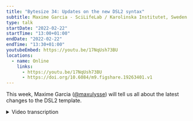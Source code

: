 ```yaml
---
title: "Bytesize 34: Updates on the new DSL2 syntax"
subtitle: Maxime Garcia - SciLifeLab / Karolinska Institutet, Sweden
type: talk
startDate: "2022-02-22"
startTime: "13:00+01:00"
endDate: "2022-02-22"
endTime: "13:30+01:00"
youtubeEmbed: https://youtu.be/17NqUsh73BU
locations:
  - name: Online
    links:
      - https://youtu.be/17NqUsh73BU
      - https://doi.org/10.6084/m9.figshare.19263401.v1
---
```


This week, Maxime Garcia ([@maxulysse](https://github.com/maxulysse)) will tell us all about the latest changes to the DSL2 template.

<details markdown="1"><summary>Video transcription</summary>

:::note
The content has been edited to make it reader-friendly
:::

[0:01](https://youtu.be/17NqUsh73BU&t=1)
(host) Hello everyone, thank you for joining us for yet another bytesize talk on this Tuesday. I would to begin by thanking our funders, the Chan Zuckerberg Initiative for supporting all nf-core events. A few details, the talk will be recorded and is currently being recorded and the video will be shared on our YouTube platform and shared on Slack as well. For today we'll have as usual a 15 minute talk and then it will be followed by a question and answer section where you are free to post your questions on the chat box or unmute yourself and ask your question to the speaker. Today we are glad to have with us Maxime Garcia who is a bioinformatician at the Science for Life Laboratory at the Karoliska Institute in Sweden and he'll be discussing or talking to us about DSL2 which is a syntax extension that implements the definition of module libraries and also a better way of writing more complex data analysis pipelines using Nextflow. Maxime, over to you.

[1:07](https://youtu.be/17NqUsh73BU&t=67)
Thanks a lot Simeon. Hi everyone, Maxime here. Today I'm going to talk to you about the new update that we have on the new DSL2 syntax especially for the modules. Brief overview about what I'm going to talk about, what's new, what can be done and what should be done. First let's begin with a disclaimer. This is my own takes on the new syntax. Other developers might have some other idea and the best thing about nf-core is that we are a community. Of course there are some driving forces such as Harshil or Mahesh that try to do stuff and that are having a lot of ideas and stuff. But what I like is that everyone has their own voice and everyone might say and might improve everything, even me. Of course because we are all doing this as a community the syntax and/or the logic will definitely evolve. This is just the current state of the new DSL2 syntax. What we want to do is, we want to forge the best practices for all that. I will just show you what I'm doing right now and let's discuss at the end to see where this is going.

[2:36](https://youtu.be/17NqUsh73BU&t=156)
What is new in the new DSL2 syntax for the module? Now the modules are fully self-contained. We don't need any function.nf anymore and we don't need the params whenever we call a module sub-workflow. All of the logic when calling a module or sub-workflow can be done with using the new task.ext directives. We can set up a different argument. We can set up the `prefix` for the file name and we can use the `when` directive to set up when and if a particular module should be run or not. Of course this task.ext directives are now used with a `withName` selector in the module.config. Instead of using a huge params.map, now we just have a `withName` selector. It's a brand new world. We can do almost everything and that's the main issue with that. Because we can literally do almost everything and with that the thing that we really need to figure out is, to make good closures, to decide how to use the argument when we have several or just one, we can use closure to decide that. We can use closure also to design the prefix and we can use closure to decide when to run the module.

[4:17](https://youtu.be/17NqUsh73BU&t=257)
But there are some downside. We've got this new syntax for the module that allows us to use the task.ext directives. That means that the logic can go into the config. The main issue is that now we have the logic in the workflow, in the subworkflow and also in the config, which can be messy. That can be super bad. What should be done is that we should be careful whenever we are setting up task.args, especially because for the argument, if we are setting that up in the config, then we must be very certain to explain how it's happening and where and why and everything. I advise to everyone to write comments to explain the whole logic of that. First it will be good for future you because you will forget about it. I know I already did some stuff so the comments are already helping me and I just started last week. Definitely it's good for everyone and it's good also for other developers because as I said earlier we are part of a community and we are not coding only for ourselves. We are coding for everyone. It's good for everyone and comments are always a good practice.

[5:39](https://youtu.be/17NqUsh73BU&t=339)
Now it's time to have some examples. I will begin examples with Sarek because I just finished a PR that will merge with Friederike last week and we are now the leading pipeline with all of this recent development. If I look at the prepare_genome subworkflow which will prepare the indices that we need and will prepare some other files that we need before launching the whole pipeline. It's now super simple. I just launch all the tools and that's all. The logic behind all that will be in the config file. As we can see the subworkflow is super simple. It looks super clear. It looks amazing and I'm very happy with that. Which is why we need to be careful and we need to comment. Here for example I commented. I said that this will be run if the aligner is bwa-mem and this one is run if the aligner is bwa-mem2. Of course I added some specific information here in the beginning of the file, to set that for all modules, when the close condition is defined in the module.config, to determine if the module should be run. Here I explained how the condition is defined in an extra comment. To say if there is an extra condition then it is specified in the comment which is what I just explained here.

[7:24](https://youtu.be/17NqUsh73BU&t=444)
Now let's just have a look at the module.config regarding that. For example if here with bwa-mem1. This is the published directive that will figure out how to publish and save the file, if you want to save the file or not and we can do all that within the configuration. We don't have to take care of that anywhere else and that's so simple. For example here in this case we will save this file only if we specify the `save_reference` params using the `publishDir` mode and with this specific path and the specific pattern. We will run this process only if we have the `param.aligner` which is bwa-mem. Only if we don't have the bwa params. That means that we don't have any bwa indices that are provided to the pipeline and only if we start the pipeline with the mapping step. If we start the pipeline with a later step for example if we start the pipeline with variant calling then we don't need to have the bwa indices so we don't need to run this one. Similar for the bwa-mem2 process we only run it if we have the bwa-mem2 and it's so on for all of the other processes here in this pipeline.

[9:01](https://youtu.be/17NqUsh73BU&t=541)
For the indices and the preparation of the indices and all the other tools it's fairly simple. I just choose some condition within this closure to decide why it should be run and how and why and if and not.

(host) Maxime sorry to interrupt. Somebody asked if you can increase the font size a little bit.

(speaker) Oh yes of course sorry. Like that should be better then.

(host) Yeah looks good to me.

(speaker) Yes, okay. Then let's see something a tiny bit more complicated. Here we will be looking at the mappings of workflows that we use in Sarek and that I hope to publish one day in the nf-core repo so that it can be used by other pipelines as well. This workflow has been refactored several times by Friederike and I, and I'm pretty sure we have other people that are looking into that as well and that we will improve that again. But I'm always happy for that so I think it's good. Here it's the same, in the Sarek workflow we have the whole logic that decides if this subworkflow is run or not. I will not show that, but I will just show here inside the workflow or inside the subworkflow how it goes. Basically with this task.ext directive we can already set up the whole logic inside the config file and so the pipeline itself is much simpler and here we run just `BWAMEM1_MEM` or `BWAMEM2_MEM` on the input file with the indices and we set up "true", because we want the output file to be sorted. Here we're just gathering the bam file outside and we are remapping and we don't want to start the workflow, but that's an extra step and in the end that's all. Only if this closes true we will merge all the bam files and we will only do that if we want to skip the `markduplicates`. It's all explained here in the command: only if we want to skip `markduplicates` or only if we want to save the bam file. Only in this step we will merge the bam files and we will index them.

[11:45](https://youtu.be/17NqUsh73BU&t=705)
Then of course we gather all the versions: Here we have all the modules that are called and the whole logic will happen again in the workflow, in the config file. Up here we see that similarly to what we've done with the indices, we run this bwa_mem only if we have the `params.aligner` equal `bwa-mem`. For bwa_mem2, it's only if we have the `params.aligner` equal `bwa-mem2`. We can see that we set up a particular argument depending on the meta map. In our case in Sarek we have a specific handicap if we have some tumor samples, so if our status is one (meaning it's a tumor) then we have this particular value. Otherwise it's the regular parameters that we use. Similarly we have a particular prefix that we use only if we split the fastq file at the beginning. As I explained with the merge and the mapping, we only do the mapping when we save the bam file, the mapped bam file, or when we skip `markduplicates`. That's all. This whole idea about improving this whole syntax, really allows us to make the subworkflow easier to read but in the meantime we really have to push everything into the comments to explain all that. I made a bad copy paste here because this is exactly the same...

[13:56](https://youtu.be/17NqUsh73BU&t=836)
Let's see one more complicated subworkflow and I think that will be my last example for today. This will be the `markduplicates` subworkflow which can be skipped as I explained earlier. As an input we take the `bam_mapped` which contain the meta map plus the bam file, or the `bam_indexed` which contain the meta map plus the bam and the index. We only have one of those depending if we are skipping `markduplicates` or not. In our case... Oh we can have both of them because it's an optional channel, but let's... it doesn't really matter here. In this case I will run samtools on the bam file to convert the bam file to cram when we have no duplicates, which is why I have this huge name for the module. This will only be run when we are skipping `markduplicates`. Otherwise when we are running `markduplicates`, if we are running `markduplicates` with SPARK we will run that. If we want to have some quality control tool run out of `markduplicates` then the output of `markduplicates` will be bam, otherwise it's cram and if we have a bam then we will convert the bam to cram because we want to use cram in our pipeline. This part is slightly difficult to understand which is why I try to comment everything and which is why I try to put extra comments in the config as well.

[16:06](https://youtu.be/17NqUsh73BU&t=966)
If we are not running SPARK, but run `markduplicates` then we are running the regular module for that, which is the `GATK4_MARKDUPLICATES`. Then we are converting the bam file to cram and then in the end this channel `cram_markduplicates` will contain only one of the following channels, because we only have one solution: either we are skipping `markduplicates`, or we are running `markduplicates` SPARK with bam output or we are running `markduplicates` SPARK with cram output or running the regular `markduplicates`, which is just one of these solutions. In the end, if we are running `markduplicates` SPARK and the report on the bam file then it runs this one and otherwise we run the report on the `markduplicates` bam output or input. Otherwise we do `SAMTOOLS_STATS` on the cram file and that's all. In the subworkflow it's a bit complicated but it looks clear to read and I think that makes it easier to understand even if the logic is a bit fuzzy, which is why we have everything here in the module. Here similarly we will have the prefix that will explain what the output file should look like and we have proper `when` directives that will explain to us how to run it and why and where. This is all explained there.

[17:55](https://youtu.be/17NqUsh73BU&t=1075)
Here we have that for all of the processes that we have there. What can be done here to improve will be to sort out all of the `withName` selectors and I think it was a good idea to first group the selectors by subworkflow, but maybe sorting out the selectors will be good. I'm still thinking about if we should sort them alphabetically or if we should sort them in the order that they are in the subworkflow. That is a different solution, I'm not sure what to do there. Of course what you can do as well with the `withName` selector, you can group several modules together, which can lead to extra issues because you might not notice that you're defining twice the same `ext.suffix` or `ext.when`. You need to be really careful when you're changing several modules at once and that was all for my examples. I want to thank all of my institutes and all of the institute I'm working with and everyone that helps us with Sarek. All of the institutes that are part of nf-core and all the people that are contributing to nf-core. If you need help I will recommend to watch the old bytesize, even if they are not up to date. Otherwise, you know where to join us on slack or on twitter, on everything, and now I'm open for question. I think I saw there was some raised arms.

[19:47](https://youtu.be/17NqUsh73BU&t=)
(host) I think Moritz has a question.

(question) Thank you for the introduction here. I didn't follow all the discussions on slack and github, can you say why this `when` syntax in the config was chosen? Because what I saw now was that mostly in your configs you were referring to global parameters and then in the subworkflow you had a comment of the condition. To me it is much more obvious to put in the subworkflow an if statement with those global parameters because then the logic is right there to read and it hides away that logic and makes it more difficult in in my opinion. But I haven't read the whole discussion around it.

(answer) I agree with you that it hides away the the logic, definitely. The logic is a bit... I don't know why but I think it's a good way to go because for me it will be much easier to control the stuff, how it works, and it will be much easier to make some subworkflow. That will be easily shareable between different pipelines, which I think is something that would really advance at the nf-core level. For now what we are doing is that we are getting good at having subworkflows that are looking good. For example we have a good a tringle or fastqc subworkflow, but that is mainly just copied over from one pipeline to another and I think it will be very good if we can do that and I agree the logic is hidden. But if we explain it well with comments it will be good and you don't need actually to use the if logic. The if logic or the whole logic with the `when` prefix can be decided on in the config or not. That's something that you can decide for yourself in your own pipeline or in your own subworkflow. For me, adding this `when` directive to the module gives us the possibility to do more stuff. The problem with that is, yes it can be good or bad depending on what we do with it. I hope I reply to your question.

(question cont.) Yes, thank you.

[22:30](https://youtu.be/17NqUsh73BU&t=1350)
(question) Frederick asks whether dividing the configs for subworkflow can reduce size and increase the [inadible]

(answer) Yes. Having just a simple config file for each subworkflow could be easier and we could even have the config file sitting in the same folder as the subworkflow. That's something that we can decide or not, I think. That's what I said earlier, we need to decide what are the best practices and how to reinforce that and what to do. How to follow and how to go on with that.

[23:08](https://youtu.be/17NqUsh73BU&t=1380)
(host) I don't know if anyone has another question. Apparently there's no one else who has a question.

(speaker) Okay, then I'm pretty sure we will have more questions on slack as soon as more people have seen that and as soon as more people realize what we can do with that, because definitely this new syntax can be very helpful - or could be very dangerous depending on what you want to do. Especially with this new usage of the `when` directive.

(host) But maybe, even if you develop a standard syntax for the normal processes modules, quality control and trimming. Then they can literally be applied to everywhere, you probably don't have a problem with it. Thank you guys for joining I'll see you next week for another bytesize.

</details>
